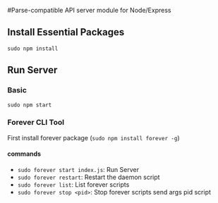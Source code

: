 #Parse-compatible API server module for Node/Express

## Install Essential Packages
`sudo npm install`

## Run Server
### Basic
`sudo npm start`

### Forever CLI Tool
First install forever package (`sudo npm install forever -g`)

#### commands
* `sudo forever start index.js`: Run Server
* `sudo forever restart`: Restart the daemon script
* `sudo forever list`: List forever scripts
* `sudo forever stop <pid>`: Stop forever scripts send args pid script
